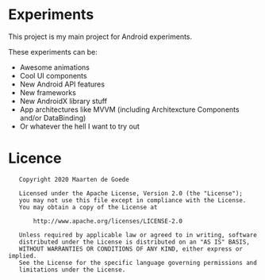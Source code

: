# Experiments
This project is my main project for Android experiments. 

These experiments can be:
- Awesome animations
- Cool UI components
- New Android API features
- New frameworks
- New AndroidX library stuff
- App architectures like MVVM (including Architexcture Components and/or DataBinding)
- Or whatever the hell I want to try out


# Licence
```
   Copyright 2020 Maarten de Goede

   Licensed under the Apache License, Version 2.0 (the "License");
   you may not use this file except in compliance with the License.
   You may obtain a copy of the License at

       http://www.apache.org/licenses/LICENSE-2.0

   Unless required by applicable law or agreed to in writing, software
   distributed under the License is distributed on an "AS IS" BASIS,
   WITHOUT WARRANTIES OR CONDITIONS OF ANY KIND, either express or implied.
   See the License for the specific language governing permissions and
   limitations under the License.
   ```
